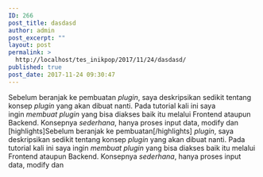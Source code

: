 ```yaml
---
ID: 266
post_title: dasdasd
author: admin
post_excerpt: ""
layout: post
permalink: >
  http://localhost/tes_inikpop/2017/11/24/dasdasd/
published: true
post_date: 2017-11-24 09:30:47
---
```

Sebelum beranjak ke pembuatan <em>plugin</em>, saya deskripsikan sedikit tentang konsep <em>plugin</em> yang akan dibuat nanti. Pada tutorial kali ini saya ingin <em>membuat plugin</em> yang bisa diakses baik itu melalui Frontend ataupun Backend. Konsepnya <em>sederhana</em>, hanya proses input data, modify dan [highlights]Sebelum beranjak ke pembuatan[/highlights] <em>plugin</em>, saya deskripsikan sedikit tentang konsep <em>plugin</em> yang akan dibuat nanti. Pada tutorial kali ini saya ingin <em>membuat plugin</em> yang bisa diakses baik itu melalui Frontend ataupun Backend. Konsepnya <em>sederhana</em>, hanya proses input data, modify dan
